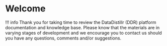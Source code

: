 # Welcome

!!! info 
    Thank you for taking time to review the DataDistillr (DDR) platform documentation and knowledge base. Please know that the materials are in varying stages of development and we encourage you to contact us should you have any questions, comments and/or suggestions.